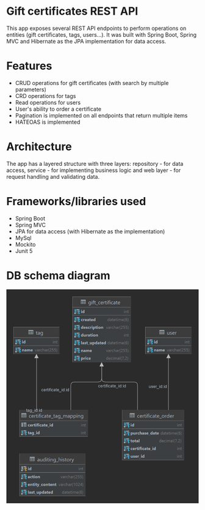 # Gift certificates REST API

This app exposes several REST API endpoints to perform operations on entities (gift certificates, tags, users...). It was built with Spring Boot, Spring MVC and Hibernate as the JPA implementation for data access. 

# Features

- CRUD operations for gift certificates (with search by multiple parameters)
- CRD operations for tags
- Read operations for users
- User's ability to order a certificate
- Pagination is implemented on all endpoints that return multiple items
- HATEOAS is implemented

# Architecture

The app has a layered structure with three layers: repository - for data access, service - for implementing business logic and web layer - for request handling and validating data.

# Frameworks/libraries used

- Spring Boot
- Spring MVC
- JPA for data access (with Hibernate as the implementation)
- MySql 
- Mockito
- Junit 5

# DB schema diagram

![schema](readme-media/schema.png "schema")